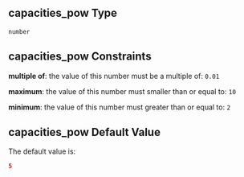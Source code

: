 ## capacities\_pow Type

`number`

## capacities\_pow Constraints

**multiple of**: the value of this number must be a multiple of: `0.01`

**maximum**: the value of this number must smaller than or equal to: `10`

**minimum**: the value of this number must greater than or equal to: `2`

## capacities\_pow Default Value

The default value is:

```json
5
```
